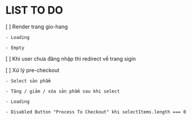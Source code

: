 # LIST TO DO

[ ] Render trang gio-hang

    - Loading
    
    - Empty

[ ] Khi user chưa đăng nhập thì redirect về trang sigin

[ ] Xử lý pre-checkout

    - Select sản phẩm

    - Tăng / giảm / xóa sản phẩm sau khi select

    - Loading

    - Disabled Button "Process To Checkout" khi selectItems.length === 0